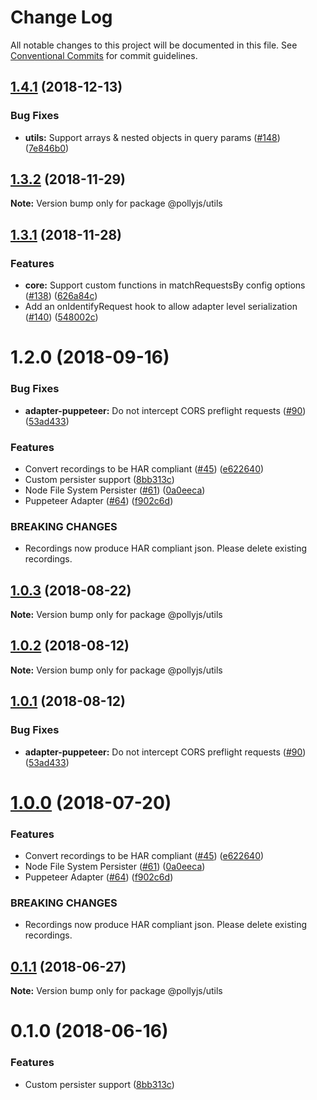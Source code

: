 # Change Log

All notable changes to this project will be documented in this file.
See [Conventional Commits](https://conventionalcommits.org) for commit guidelines.

## [1.4.1](https://github.com/netflix/pollyjs/tree/master/packages/@pollyjs/utils/compare/v1.4.0...v1.4.1) (2018-12-13)

### Bug Fixes

- **utils:** Support arrays & nested objects in query params ([#148](<https://github.com/netflix/pollyjs/tree/master/packages/[@pollyjs](https://github.com/pollyjs)/utils/issues/148>)) ([7e846b0](https://github.com/netflix/pollyjs/tree/master/packages/@pollyjs/utils/commit/7e846b0))

## [1.3.2](https://github.com/netflix/pollyjs/tree/master/packages/@pollyjs/utils/compare/v1.3.1...v1.3.2) (2018-11-29)

**Note:** Version bump only for package @pollyjs/utils

## [1.3.1](https://github.com/netflix/pollyjs/tree/master/packages/@pollyjs/utils/compare/v1.2.0...v1.3.1) (2018-11-28)

### Features

- **core:** Support custom functions in matchRequestsBy config options ([#138](<https://github.com/netflix/pollyjs/tree/master/packages/[@pollyjs](https://github.com/pollyjs)/utils/issues/138>)) ([626a84c](https://github.com/netflix/pollyjs/tree/master/packages/@pollyjs/utils/commit/626a84c))
- Add an onIdentifyRequest hook to allow adapter level serialization ([#140](<https://github.com/netflix/pollyjs/tree/master/packages/[@pollyjs](https://github.com/pollyjs)/utils/issues/140>)) ([548002c](https://github.com/netflix/pollyjs/tree/master/packages/@pollyjs/utils/commit/548002c))

<a name="1.2.0"></a>

# 1.2.0 (2018-09-16)

### Bug Fixes

- **adapter-puppeteer:** Do not intercept CORS preflight requests ([#90](<https://github.com/netflix/pollyjs/tree/master/packages/[@pollyjs](https://github.com/pollyjs)/utils/issues/90>)) ([53ad433](https://github.com/netflix/pollyjs/tree/master/packages/@pollyjs/utils/commit/53ad433))

### Features

- Convert recordings to be HAR compliant ([#45](<https://github.com/netflix/pollyjs/tree/master/packages/[@pollyjs](https://github.com/pollyjs)/utils/issues/45>)) ([e622640](https://github.com/netflix/pollyjs/tree/master/packages/@pollyjs/utils/commit/e622640))
- Custom persister support ([8bb313c](https://github.com/netflix/pollyjs/tree/master/packages/@pollyjs/utils/commit/8bb313c))
- Node File System Persister ([#61](<https://github.com/netflix/pollyjs/tree/master/packages/[@pollyjs](https://github.com/pollyjs)/utils/issues/61>)) ([0a0eeca](https://github.com/netflix/pollyjs/tree/master/packages/@pollyjs/utils/commit/0a0eeca))
- Puppeteer Adapter ([#64](<https://github.com/netflix/pollyjs/tree/master/packages/[@pollyjs](https://github.com/pollyjs)/utils/issues/64>)) ([f902c6d](https://github.com/netflix/pollyjs/tree/master/packages/@pollyjs/utils/commit/f902c6d))

### BREAKING CHANGES

- Recordings now produce HAR compliant json. Please delete existing recordings.

<a name="1.0.3"></a>

## [1.0.3](https://github.com/netflix/pollyjs/tree/master/packages/@pollyjs/utils/compare/@pollyjs/utils@1.0.2...@pollyjs/utils@1.0.3) (2018-08-22)

**Note:** Version bump only for package @pollyjs/utils

<a name="1.0.2"></a>

## [1.0.2](https://github.com/netflix/pollyjs/tree/master/packages/@pollyjs/utils/compare/@pollyjs/utils@1.0.1...@pollyjs/utils@1.0.2) (2018-08-12)

**Note:** Version bump only for package @pollyjs/utils

<a name="1.0.1"></a>

## [1.0.1](https://github.com/netflix/pollyjs/tree/master/packages/@pollyjs/utils/compare/@pollyjs/utils@1.0.0...@pollyjs/utils@1.0.1) (2018-08-12)

### Bug Fixes

- **adapter-puppeteer:** Do not intercept CORS preflight requests ([#90](<https://github.com/netflix/pollyjs/tree/master/packages/[@pollyjs](https://github.com/pollyjs)/utils/issues/90>)) ([53ad433](https://github.com/netflix/pollyjs/tree/master/packages/@pollyjs/utils/commit/53ad433))

<a name="1.0.0"></a>

# [1.0.0](https://github.com/netflix/pollyjs/tree/master/packages/@pollyjs/utils/compare/@pollyjs/utils@0.1.1...@pollyjs/utils@1.0.0) (2018-07-20)

### Features

- Convert recordings to be HAR compliant ([#45](<https://github.com/netflix/pollyjs/tree/master/packages/[@pollyjs](https://github.com/pollyjs)/utils/issues/45>)) ([e622640](https://github.com/netflix/pollyjs/tree/master/packages/@pollyjs/utils/commit/e622640))
- Node File System Persister ([#61](<https://github.com/netflix/pollyjs/tree/master/packages/[@pollyjs](https://github.com/pollyjs)/utils/issues/61>)) ([0a0eeca](https://github.com/netflix/pollyjs/tree/master/packages/@pollyjs/utils/commit/0a0eeca))
- Puppeteer Adapter ([#64](<https://github.com/netflix/pollyjs/tree/master/packages/[@pollyjs](https://github.com/pollyjs)/utils/issues/64>)) ([f902c6d](https://github.com/netflix/pollyjs/tree/master/packages/@pollyjs/utils/commit/f902c6d))

### BREAKING CHANGES

- Recordings now produce HAR compliant json. Please delete existing recordings.

<a name="0.1.1"></a>

## [0.1.1](https://github.com/netflix/pollyjs/tree/master/packages/@pollyjs/utils/compare/@pollyjs/utils@0.1.0...@pollyjs/utils@0.1.1) (2018-06-27)

**Note:** Version bump only for package @pollyjs/utils

<a name="0.1.0"></a>

# 0.1.0 (2018-06-16)

### Features

- Custom persister support ([8bb313c](https://github.com/netflix/pollyjs/tree/master/packages/@pollyjs/utils/commit/8bb313c))
